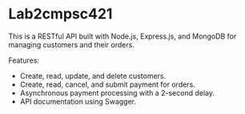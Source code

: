 # Lab2cmpsc421
 This is a RESTful API built with Node.js, Express.js, and MongoDB for managing customers and their orders.

 Features:
 - Create, read, update, and delete customers.
- Create, read, cancel, and submit payment for    orders.
- Asynchronous payment processing with a 2-second delay.
- API documentation using Swagger.
